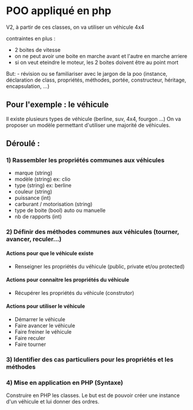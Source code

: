 # POO appliqué en php 

V2, à partir de ces classes, on va utiliser un véhicule 4x4

contraintes en plus :
- 2 boites de vitesse
- on ne peut avoir une boite en marche avant et l'autre en marche arriere
- si on veut eteindre le moteur, les 2 boites doivent être au point mort

But: 
    - révision ou se familiariser avec le jargon de la poo (instance, déclaration de class, propriétés, méthodes, portée, constructeur, héritage, encapsulation, ...)

## Pour l'exemple : le véhicule 
Il existe plusieurs types de véhicule (berline, suv, 4x4, fourgon ...)
On va proposer un modèle permettant d'utiliser une majorité de véhicules.


## Déroulé :

### 1) Rassembler les propriétés communes aux véhicules
- marque (string)
- modèle (string) ex: clio
- type (string) ex: berline
- couleur (string)
- puissance (int)
- carburant / motorisation (string)
- type de boite (bool) auto ou manuelle
- nb de rapports (int)

### 2) Définir des méthodes communes aux véhicules (tourner, avancer, reculer...)

#### Actions pour que le véhicule existe
- Renseigner les propriétés du véhicule (public, private et/ou protected)

#### Actions pour connaitre les propriétés du véhicule 
- Récupérer les propriétés du véhicule (construtor)

#### Actions pour utiliser le véhicule
- Démarrer le véhicule 
- Faire avancer le véhicule
- Faire freiner le véhicule 
- Faire reculer 
- Faire tourner 

### 3) Identifier des cas particuliers pour les propriétés et les méthodes

### 4) Mise en application en PHP (Syntaxe)

Construire en PHP les classes. Le but est de pouvoir créer une instance d'un véhicule et lui donner des ordres. 